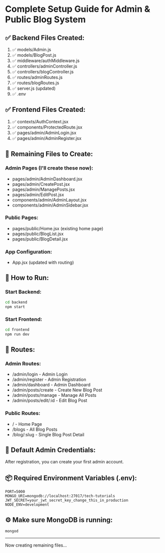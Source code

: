 # Complete Setup Guide for Admin & Public Blog System

## ✅ Backend Files Created:

1. ✅ models/Admin.js
2. ✅ models/BlogPost.js
3. ✅ middleware/authMiddleware.js
4. ✅ controllers/adminController.js
5. ✅ controllers/blogController.js
6. ✅ routes/adminRoutes.js
7. ✅ routes/blogRoutes.js
8. ✅ server.js (updated)
9. ✅ .env

## ✅ Frontend Files Created:

1. ✅ contexts/AuthContext.jsx
2. ✅ components/ProtectedRoute.jsx
3. ✅ pages/admin/AdminLogin.jsx
4. ✅ pages/admin/AdminRegister.jsx

## 📝 Remaining Files to Create:

### Admin Pages (I'll create these now):

- pages/admin/AdminDashboard.jsx
- pages/admin/CreatePost.jsx
- pages/admin/ManagePosts.jsx
- pages/admin/EditPost.jsx
- components/admin/AdminLayout.jsx
- components/admin/AdminSidebar.jsx

### Public Pages:

- pages/public/Home.jsx (existing home page)
- pages/public/BlogList.jsx
- pages/public/BlogDetail.jsx

### App Configuration:

- App.jsx (updated with routing)

## 🚀 How to Run:

### Start Backend:

```bash
cd backend
npm start
```

### Start Frontend:

```bash
cd frontend
npm run dev
```

## 📍 Routes:

### Admin Routes:

- /admin/login - Admin Login
- /admin/register - Admin Registration
- /admin/dashboard - Admin Dashboard
- /admin/posts/create - Create New Blog Post
- /admin/posts/manage - Manage All Posts
- /admin/posts/edit/:id - Edit Blog Post

### Public Routes:

- / - Home Page
- /blogs - All Blog Posts
- /blog/:slug - Single Blog Post Detail

## 🔐 Default Admin Credentials:

After registration, you can create your first admin account.

## 📦 Required Environment Variables (.env):

```
PORT=5000
MONGO_URI=mongodb://localhost:27017/tech-tutorials
JWT_SECRET=your_jwt_secret_key_change_this_in_production
NODE_ENV=development
```

## ⚙️ Make sure MongoDB is running:

```bash
mongod
```

---

Now creating remaining files...
